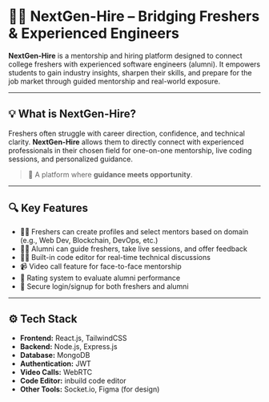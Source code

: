 # 👨‍💻 NextGen-Hire – Bridging Freshers & Experienced Engineers

**NextGen-Hire** is a mentorship and hiring platform designed to connect college freshers with experienced software engineers (alumni). It empowers students to gain industry insights, sharpen their skills, and prepare for the job market through guided mentorship and real-world exposure.

---

## 💡 What is NextGen-Hire?

Freshers often struggle with career direction, confidence, and technical clarity. **NextGen-Hire** allows them to directly connect with experienced professionals in their chosen field for one-on-one mentorship, live coding sessions, and personalized guidance.

> 🎯 A platform where **guidance meets opportunity**.

---

## 🔍 Key Features

- 👩‍🎓 Freshers can create profiles and select mentors based on domain (e.g., Web Dev, Blockchain, DevOps, etc.)
- 🧑‍🏫 Alumni can guide freshers, take live sessions, and offer feedback
- 🧑‍💻 Built-in code editor for real-time technical discussions
- 📹 Video call feature for face-to-face mentorship
- 🌟 Rating system to evaluate alumni performance
- 🔐 Secure login/signup for both freshers and alumni

---

## ⚙️ Tech Stack

- **Frontend:** React.js, TailwindCSS
- **Backend:** Node.js, Express.js
- **Database:** MongoDB
- **Authentication:** JWT
- **Video Calls:** WebRTC
- **Code Editor:** inbuild code editor
- **Other Tools:** Socket.io, Figma (for design)
